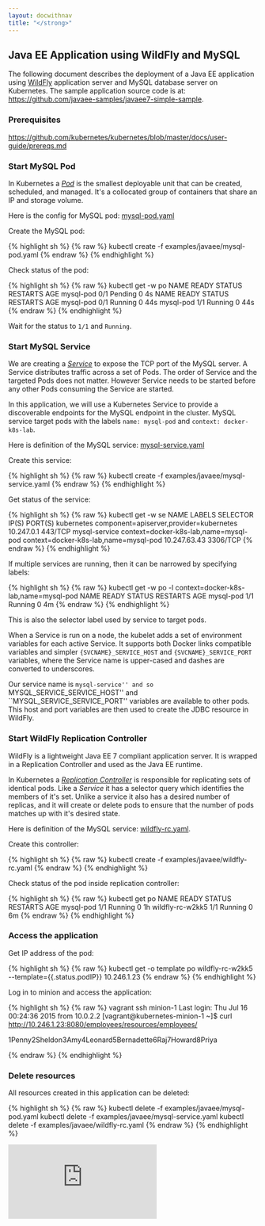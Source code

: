 ```yaml
---
layout: docwithnav
title: "</strong>"
---
```

<!-- BEGIN MUNGE: UNVERSIONED_WARNING -->


<!-- END MUNGE: UNVERSIONED_WARNING -->

## Java EE Application using WildFly and MySQL

The following document describes the deployment of a Java EE application using [WildFly](http://wildfly.org) application server and MySQL database server on Kubernetes. The sample application source code is at: https://github.com/javaee-samples/javaee7-simple-sample.

### Prerequisites

https://github.com/kubernetes/kubernetes/blob/master/docs/user-guide/prereqs.md

### Start MySQL Pod

In Kubernetes a [_Pod_](../../docs/user-guide/pods.html) is the smallest deployable unit that can be created, scheduled, and managed. It's a collocated group of containers that share an IP and storage volume.

Here is the config for MySQL pod: [mysql-pod.yaml](mysql-pod.yaml)

<!-- BEGIN MUNGE: mysql-pod.yaml -->
<!-- END MUNGE: EXAMPLE -->

Create the MySQL pod:

{% highlight sh %}
{% raw %}
kubectl create -f examples/javaee/mysql-pod.yaml
{% endraw %}
{% endhighlight %}

Check status of the pod:

{% highlight sh %}
{% raw %}
kubectl get -w po
NAME        READY     STATUS    RESTARTS   AGE
mysql-pod   0/1       Pending   0          4s
NAME        READY     STATUS    RESTARTS   AGE
mysql-pod   0/1       Running   0          44s
mysql-pod   1/1       Running   0         44s
{% endraw %}
{% endhighlight %}

Wait for the status to `1/1` and `Running`.

### Start MySQL Service

We are creating a [_Service_](../../docs/user-guide/services.html) to expose the TCP port of the MySQL server. A Service distributes traffic across a set of Pods. The order of Service and the targeted Pods does not matter. However Service needs to be started before any other Pods consuming the Service are started.

In this application, we will use a Kubernetes Service to provide a discoverable endpoints for the MySQL endpoint in the cluster.  MySQL service target pods with the labels `name: mysql-pod` and `context: docker-k8s-lab`.

Here is definition of the MySQL service: [mysql-service.yaml](mysql-service.yaml)

<!-- BEGIN MUNGE: mysql-service.yaml -->
<!-- END MUNGE: EXAMPLE -->

Create this service:

{% highlight sh %}
{% raw %}
kubectl create -f examples/javaee/mysql-service.yaml
{% endraw %}
{% endhighlight %}

Get status of the service:

{% highlight sh %}
{% raw %}
kubectl get -w se
NAME            LABELS                                    SELECTOR                                IP(S)          PORT(S)
kubernetes      component=apiserver,provider=kubernetes   <none>                                  10.247.0.1     443/TCP
mysql-service   context=docker-k8s-lab,name=mysql-pod     context=docker-k8s-lab,name=mysql-pod   10.247.63.43   3306/TCP
{% endraw %}
{% endhighlight %}

If multiple services are running, then it can be narrowed by specifying labels:

{% highlight sh %}
{% raw %}
kubectl get -w po -l context=docker-k8s-lab,name=mysql-pod
NAME        READY     STATUS    RESTARTS   AGE
mysql-pod   1/1       Running   0          4m
{% endraw %}
{% endhighlight %}

This is also the selector label used by service to target pods.

When a Service is run on a node, the kubelet adds a set of environment variables for each active Service. It supports both Docker links compatible variables and simpler `{SVCNAME}_SERVICE_HOST` and `{SVCNAME}_SERVICE_PORT` variables, where the Service name is upper-cased and dashes are converted to underscores.

Our service name is ``mysql-service'' and so ``MYSQL_SERVICE_SERVICE_HOST'' and ``MYSQL_SERVICE_SERVICE_PORT'' variables are available to other pods. This host and port variables are then used to create the JDBC resource in WildFly.

### Start WildFly Replication Controller

WildFly is a lightweight Java EE 7 compliant application server. It is wrapped in a Replication Controller and used as the Java EE runtime.

In Kubernetes a [_Replication Controller_](../../docs/user-guide/replication-controller.html) is responsible for replicating sets of identical pods. Like a _Service_ it has a selector query which identifies the members of it's set.  Unlike a service it also has a desired number of replicas, and it will create or delete pods to ensure that the number of pods matches up with it's desired state.

Here is definition of the MySQL service: [wildfly-rc.yaml](wildfly-rc.yaml).

<!-- BEGIN MUNGE: wildfly-rc.yaml -->
<!-- END MUNGE: EXAMPLE -->

Create this controller:

{% highlight sh %}
{% raw %}
kubectl create -f examples/javaee/wildfly-rc.yaml
{% endraw %}
{% endhighlight %}

Check status of the pod inside replication controller:

{% highlight sh %}
{% raw %}
kubectl get po
NAME               READY     STATUS    RESTARTS   AGE
mysql-pod          1/1       Running   0          1h
wildfly-rc-w2kk5   1/1       Running   0          6m
{% endraw %}
{% endhighlight %}

### Access the application

Get IP address of the pod:

{% highlight sh %}
{% raw %}
kubectl get -o template po wildfly-rc-w2kk5 --template={{.status.podIP}}
10.246.1.23
{% endraw %}
{% endhighlight %}

Log in to minion and access the application:

{% highlight sh %}
{% raw %}
vagrant ssh minion-1
Last login: Thu Jul 16 00:24:36 2015 from 10.0.2.2
[vagrant@kubernetes-minion-1 ~]$ curl http://10.246.1.23:8080/employees/resources/employees/
<?xml version="1.0" encoding="UTF-8" standalone="yes"?><collection><employee><id>1</id><name>Penny</name></employee><employee><id>2</id><name>Sheldon</name></employee><employee><id>3</id><name>Amy</name></employee><employee><id>4</id><name>Leonard</name></employee><employee><id>5</id><name>Bernadette</name></employee><employee><id>6</id><name>Raj</name></employee><employee><id>7</id><name>Howard</name></employee><employee><id>8</id><name>Priya</name></employee></collection>
{% endraw %}
{% endhighlight %}

### Delete resources

All resources created in this application can be deleted:

{% highlight sh %}
{% raw %}
kubectl delete -f examples/javaee/mysql-pod.yaml
kubectl delete -f examples/javaee/mysql-service.yaml
kubectl delete -f examples/javaee/wildfly-rc.yaml
{% endraw %}
{% endhighlight %}


<!-- BEGIN MUNGE: GENERATED_ANALYTICS -->
[![Analytics](https://kubernetes-site.appspot.com/UA-36037335-10/GitHub/examples/javaee/README.md?pixel)]()
<!-- END MUNGE: GENERATED_ANALYTICS -->

